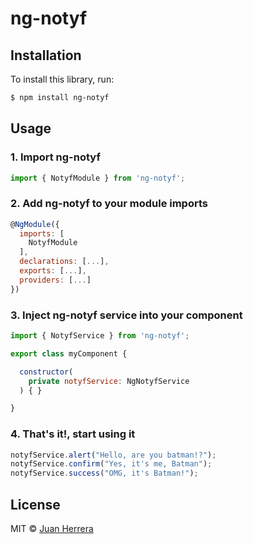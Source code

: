 # ng-notyf

## Installation

To install this library, run:

```bash
$ npm install ng-notyf
```

## Usage

### 1. Import ng-notyf

```javascript
import { NotyfModule } from 'ng-notyf';
```

### 2. Add ng-notyf to your module imports

```javascript
@NgModule({
  imports: [
    NotyfModule
  ],
  declarations: [...],
  exports: [...],
  providers: [...]
})
```

### 3. Inject ng-notyf service into your component

```javascript
import { NotyfService } from 'ng-notyf';

export class myComponent {

  constructor(
    private notyfService: NgNotyfService
  ) { }

}
```

### 4. That's it!, start using it

```javascript
notyfService.alert("Hello, are you batman!?");
notyfService.confirm("Yes, it's me, Batman");
notyfService.success("OMG, it's Batman!");
```

## License

MIT © [Juan Herrera](mailto:david.juanherrera@gmail.com)
